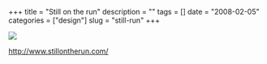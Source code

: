 +++
title = "Still on the run"
description = ""
tags = []
date = "2008-02-05"
categories = ["design"]
slug = "still-run"
+++


 

  <div id="screens-thumbs" class="clearfix">
    <div class="txt-center" id="design-submission"><a href="http://www.stillontherun.com/"><img id='bluga-thumbnail-987' class='bluga-thumbnail large' src='//konigi.com/media/bluga/
wt47f27efa72e84_0.jpg'/></a></div>  
  </div>   
<p><a href="http://www.stillontherun.com/">http://www.stillontherun.com/</a></p>




